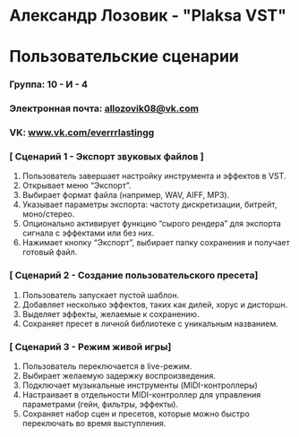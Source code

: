 # Александр Лозовик - "Plaksa VST"
# Пользовательские сценарии

### Группа: 10 - И - 4
### Электронная почта: allozovik08@vk.com
### VK: www.vk.com/everrrlastingg

### [ Сценарий 1 - Экспорт звуковых файлов ]
 1. Пользователь завершает настройку инструмента и эффектов в VST.
 2. Открывает меню “Экспорт”.
 3. Выбирает формат файла (например, WAV, AIFF, MP3).
 4. Указывает параметры экспорта: частоту дискретизации, битрейт, моно/стерео.
 5. Опционально активирует функцию “сырого рендера” для экспорта сигнала с эффектами или без них.
 6. Нажимает кнопку “Экспорт”, выбирает папку сохранения и получает готовый файл.

### [ Сценарий 2 - Создание пользовательского пресета]
1. Пользователь запускает пустой шаблон.
2. Добавляет несколько эффектов, таких как дилей, хорус и дисторшн.
3. Выделяет эффекты, желаемые к сохранению.
4. Сохраняет пресет в личной библиотеке с уникальным названием.

### [ Сценарий 3 - Режим живой игры]
1. Пользователь переключается в live-режим.
2. Выбирает желаемую задержку воспроизведения.
3. Подключает музыкальные инструменты (MIDI-контроллеры)
4. Настраивает в отдельности MIDI-контроллер для управления параметрами (гейн, фильтры, эффекты).
5. Сохраняет набор сцен и пресетов, которые можно быстро переключать во время выступления.
